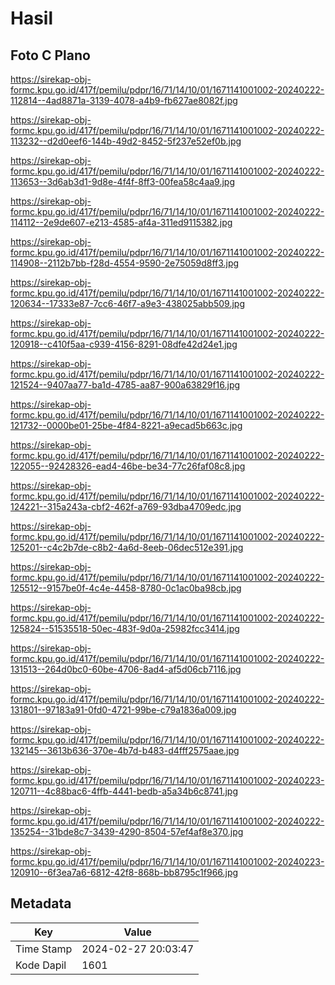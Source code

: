 # Hasil

## Foto C Plano

https://sirekap-obj-formc.kpu.go.id/417f/pemilu/pdpr/16/71/14/10/01/1671141001002-20240222-112814--4ad8871a-3139-4078-a4b9-fb627ae8082f.jpg

https://sirekap-obj-formc.kpu.go.id/417f/pemilu/pdpr/16/71/14/10/01/1671141001002-20240222-113232--d2d0eef6-144b-49d2-8452-5f237e52ef0b.jpg

https://sirekap-obj-formc.kpu.go.id/417f/pemilu/pdpr/16/71/14/10/01/1671141001002-20240222-113653--3d6ab3d1-9d8e-4f4f-8ff3-00fea58c4aa9.jpg

https://sirekap-obj-formc.kpu.go.id/417f/pemilu/pdpr/16/71/14/10/01/1671141001002-20240222-114112--2e9de607-e213-4585-af4a-311ed9115382.jpg

https://sirekap-obj-formc.kpu.go.id/417f/pemilu/pdpr/16/71/14/10/01/1671141001002-20240222-114908--2112b7bb-f28d-4554-9590-2e75059d8ff3.jpg

https://sirekap-obj-formc.kpu.go.id/417f/pemilu/pdpr/16/71/14/10/01/1671141001002-20240222-120634--17333e87-7cc6-46f7-a9e3-438025abb509.jpg

https://sirekap-obj-formc.kpu.go.id/417f/pemilu/pdpr/16/71/14/10/01/1671141001002-20240222-120918--c410f5aa-c939-4156-8291-08dfe42d24e1.jpg

https://sirekap-obj-formc.kpu.go.id/417f/pemilu/pdpr/16/71/14/10/01/1671141001002-20240222-121524--9407aa77-ba1d-4785-aa87-900a63829f16.jpg

https://sirekap-obj-formc.kpu.go.id/417f/pemilu/pdpr/16/71/14/10/01/1671141001002-20240222-121732--0000be01-25be-4f84-8221-a9ecad5b663c.jpg

https://sirekap-obj-formc.kpu.go.id/417f/pemilu/pdpr/16/71/14/10/01/1671141001002-20240222-122055--92428326-ead4-46be-be34-77c26faf08c8.jpg

https://sirekap-obj-formc.kpu.go.id/417f/pemilu/pdpr/16/71/14/10/01/1671141001002-20240222-124221--315a243a-cbf2-462f-a769-93dba4709edc.jpg

https://sirekap-obj-formc.kpu.go.id/417f/pemilu/pdpr/16/71/14/10/01/1671141001002-20240222-125201--c4c2b7de-c8b2-4a6d-8eeb-06dec512e391.jpg

https://sirekap-obj-formc.kpu.go.id/417f/pemilu/pdpr/16/71/14/10/01/1671141001002-20240222-125512--9157be0f-4c4e-4458-8780-0c1ac0ba98cb.jpg

https://sirekap-obj-formc.kpu.go.id/417f/pemilu/pdpr/16/71/14/10/01/1671141001002-20240222-125824--51535518-50ec-483f-9d0a-25982fcc3414.jpg

https://sirekap-obj-formc.kpu.go.id/417f/pemilu/pdpr/16/71/14/10/01/1671141001002-20240222-131513--264d0bc0-60be-4706-8ad4-af5d06cb7116.jpg

https://sirekap-obj-formc.kpu.go.id/417f/pemilu/pdpr/16/71/14/10/01/1671141001002-20240222-131801--97183a91-0fd0-4721-99be-c79a1836a009.jpg

https://sirekap-obj-formc.kpu.go.id/417f/pemilu/pdpr/16/71/14/10/01/1671141001002-20240222-132145--3613b636-370e-4b7d-b483-d4fff2575aae.jpg

https://sirekap-obj-formc.kpu.go.id/417f/pemilu/pdpr/16/71/14/10/01/1671141001002-20240223-120711--4c88bac6-4ffb-4441-bedb-a5a34b6c8741.jpg

https://sirekap-obj-formc.kpu.go.id/417f/pemilu/pdpr/16/71/14/10/01/1671141001002-20240222-135254--31bde8c7-3439-4290-8504-57ef4af8e370.jpg

https://sirekap-obj-formc.kpu.go.id/417f/pemilu/pdpr/16/71/14/10/01/1671141001002-20240223-120910--6f3ea7a6-6812-42f8-868b-bb8795c1f966.jpg


## Metadata

| Key        | Value               |
| ---------- | ------------------- |
| Time Stamp | 2024-02-27 20:03:47 |
| Kode Dapil | 1601                |



